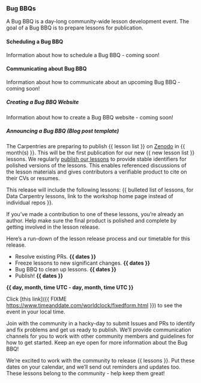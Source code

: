 ### Bug BBQs

A Bug BBQ is a day-long community-wide lesson development event. The
goal of a Bug BBQ is to prepare lessons for publication.

#### Scheduling a Bug BBQ

Information about how to schedule a Bug BBQ - coming soon!

#### Communicating about Bug BBQ

Information about how to communicate about an upcoming Bug BBQ - coming soon! 

##### Creating a Bug BBQ Website

Information about how to create a Bug BBQ website - coming soon!

##### Announcing a Bug BBQ (Blog post template)

The Carpentries are preparing to publish {{ lesson list }} on [Zenodo](https://zenodo.org/) in {{ month(s) }}. This will be the first publication for our new {{ new lesson list }} lessons. We regularly [publish our lessons](https://zenodo.org/communities/swcarpentry/) to provide stable identifiers for polished versions of the lessons. This enables referenced discussions of the lesson materials and gives contributors a verifiable product to cite on their CVs or resumes.  

This release will include the following lessons:  {{ bulleted list of lessons, for Data Carpentry lessons, link to the workshop home page instead of individual repos }}.

If you’ve made a contribution to one of these lessons, you’re already an author. Help make sure the final product is polished and complete by getting involved in the lesson release. 
  
Here’s a run-down of the lesson release process and our timetable for this release.  
- Resolve existing PRs. **{{ dates }}**   
- Freeze lessons to new significant changes. **{{ dates }}**  
- Bug BBQ to clean up lessons. **{{ dates }}**  
- Publish! **{{ dates }}**   
 
**{{ day, month, time UTC - day, month, time UTC }}**

Click [this link]({{ FIXME https://www.timeanddate.com/worldclock/fixedform.html }}) to see the event in your local time.  

Join with the community in a hacky-day to submit Issues and PRs to identify and fix problems and get us ready to publish. We’ll provide communication channels for you to work with other community members and guidelines for how to get started. Keep an eye open for more information about the Bug BBQ!  

We’re excited to work with the community to release {{ lessons }}. Put these dates on your calendar, and we’ll send out reminders and updates too. These lessons belong to the community - help keep them great!

<!--
##### Announcing Bug BBQ (Twitter)

##### Announcing Bug BBQ (Discuss list)

##### Announcing Bug BBQ (Maintainer list)
-->